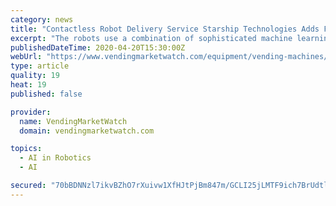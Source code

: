 ```yaml
---
category: news
title: "Contactless Robot Delivery Service Starship Technologies Adds Fairfax City, Virginia To Service Areas"
excerpt: "The robots use a combination of sophisticated machine learning, artificial intelligence and sensors to travel on sidewalks and navigate around obstacles. The computer vision-based navigation helps the robots to map their environment to the nearest inch. The robots can cross streets, climb curbs, travel at night and operate in both rain and snow."
publishedDateTime: 2020-04-20T15:30:00Z
webUrl: "https://www.vendingmarketwatch.com/equipment/vending-machines/news/21134674/contactless-robot-delivery-service-starship-technologies-adds-fairfax-city-virginia-to-service-areas"
type: article
quality: 19
heat: 19
published: false

provider:
  name: VendingMarketWatch
  domain: vendingmarketwatch.com

topics:
  - AI in Robotics
  - AI

secured: "70bBDNNzl7ikvBZhO7rXuivw1XfHJtPjBm847m/GCLI25jLMTF9ich7BrUdtlHoCIiYleoTx9buh5PCt3jXpuq3yZtwQ5HpP/WPdnYXOsfo/Uxnt+PuwVu7BoJef6JhDxkU7mHc5v+PyBSH0+3rPiN5EX1oxzXAqG94aYMPvwS8ZEon6tkkXI5VLLfaYCL841sw0GUjr2iZpTAehy+zMXVEZypaFldZqawuy8rB9Hbx9Pvo+KIN4jYXR4hpHsTgMLAC7/oZjte/gPxdw3+u2tllyu1joThl/LftvVMfQ4/u5wZp04KBaid+BFV7FR2RaJ8BhKnzQmIl6Bt6m2ZDQKaImbgJH84nUjNftP4l8R/ZZhxH7CcGOrf6WIhfsffTQYxEh6FIb99yhZTlpklPwmVOsvJiirs7JwDjecd1KulTI5zZL0cqfqu9gNYU27ugHVV+J5ANVrg9oiSi2c82xXY1wDBeWbdxv3thAtiGRAkQ=;TPtbRlA2owBJuVIwKWKsAA=="
---
```


